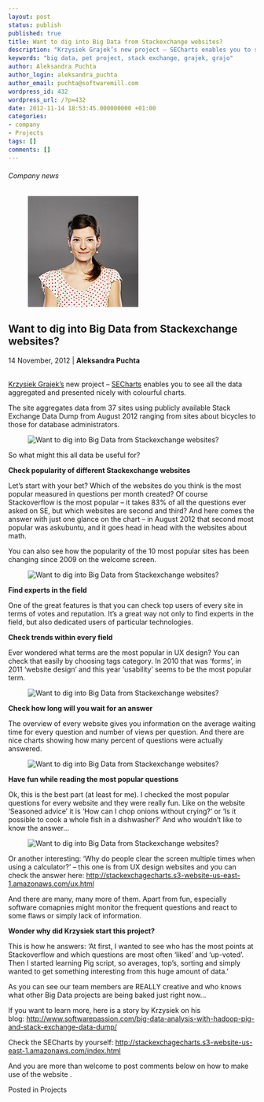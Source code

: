 ```yaml
---
layout: post
status: publish
published: true
title: Want to dig into Big Data from Stackexchange websites?
description: "Krzysiek Grajek’s new project – SECharts enables you to see all the data aggregated and presented nicely with colourful charts."
keywords: "big data, pet project, stack exchange, grajek, grajo"
author: Aleksandra Puchta
author_login: aleksandra_puchta
author_email: puchta@softwaremill.com
wordpress_id: 432
wordpress_url: /?p=432
date: 2012-11-14 18:53:45.000000000 +01:00
categories:
- company
- Projects
tags: []
comments: []
---
```


<h6>Company news</h6>
<div class="post-header clearfix">
<figure><div class="image"><img src="/img/members/puchta.jpg" alt="Aleksandra Puchta"></div></figure><div class="title">
<h2 class="font-dark-blue font-normal">Want to dig into Big Data from Stackexchange websites?</h2>14 November, 2012 | <b>Aleksandra Puchta</b><br><br>
</div>
</div>
<div class="post-rows">
<div class="text">
<p><a href="https://twitter.com/grajo" rel="nofollow">Krzysiek Grajek’s</a> new project – <a href="http://stackexchagecharts.s3-website-us-east-1.amazonaws.com/index.html" rel="nofollow">SECharts</a> enables you to see all the data aggregated and presented nicely with colourful charts.</p>
<p>The site aggregates data from 37 sites using publicly available Stack Exchange Data Dump from August 2012 ranging from sites about bicycles to those for database administrators.</p>
</div>
<figure><img src="https://softwaremill.com/img/uploads/2013/11/Screen-Shot-2012-11-14-at-9.27.24-AM.png" alt="Want to dig into Big Data from Stackexchange websites?"></figure><div class="text">
<p>So what might this all data be useful for?</p>
<p><strong>Check popularity of different Stackexchange websites</strong></p>
<p>Let’s start with your bet? Which of the websites do you think is the most popular measured in questions per month created? Of course Stackoverflow is the most popular – it takes 83% of all the questions ever asked on SE, but which websites are second and third? And here comes the answer with just one glance on the chart – in August 2012 that second most popular was askubuntu, and it goes head in head with the websites about math.</p>
<p>You can also see how the popularity of the 10 most popular sites has been changing since 2009 on the welcome screen.</p>
</div>
<figure><img src="https://softwaremill.com/img/uploads/2013/11/Screen-Shot-2012-11-13-at-3.16.08-PM.png" alt="Want to dig into Big Data from Stackexchange websites?"></figure><div class="text">
<p><strong>Find experts in the field</strong></p>
<p>One of the great features is that you can check top users of every site in terms of votes and reputation. It’s a great way not only to find experts in the field, but also dedicated users of particular technologies.</p>
<p><strong>Check trends within every field</strong></p>
<p>Ever wondered what terms are the most popular in UX design? You can check that easily by choosing tags category. In 2010 that was ‘forms’, in 2011 ‘website design’ and this year ‘usability’ seems to be the most popular term.</p>
</div>
<figure><img src="https://softwaremill.com/img/uploads/2013/11/Screen-Shot-2012-11-13-at-3.24.59-PM.png" alt="Want to dig into Big Data from Stackexchange websites?"></figure><div class="text">
<p><strong>Check how long will you wait for an answer</strong></p>
<p>The overview of every website gives you information on the average waiting time for every question and number of views per question. And there are nice charts showing how many percent of questions were actually answered.</p>
</div>
<figure><img src="https://softwaremill.com/img/uploads/2013/11/Screen-Shot-2012-11-13-at-3.27.35-PM.png" alt="Want to dig into Big Data from Stackexchange websites?"></figure><div class="text">
<p><strong>Have fun while reading the most popular questions</strong></p>
<p>Ok, this is the best part (at least for me). I checked the most popular questions for every website and they were really fun. Like on the website ‘Seasoned advice’ it is ‘How can I chop onions without crying?’ or ‘Is it possible to cook a whole fish in a dishwasher?’ And who wouldn’t like to know the answer…</p>
</div>
<figure><img src="https://softwaremill.com/img/uploads/2013/11/Screen-Shot-2012-11-13-at-3.37.23-PM1.png" alt="Want to dig into Big Data from Stackexchange websites?"></figure><div class="text">
<p>Or another interesting: ‘Why do people clear the screen multiple times when using a calculator?’ – this one is from UX design websites and you can check the answer here: <a href="http://stackexchagecharts.s3-website-us-east-1.amazonaws.com/ux.html" rel="nofollow">http://stackexchagecharts.s3-website-us-east-1.amazonaws.com/ux.html</a></p>
<p>And there are many, many more of them. Apart from fun, especially software comapnies might monitor the frequent questions and react to some flaws or simply lack of information.</p>
<p><strong>Wonder why did Krzysiek start this project?</strong></p>
<p>This is how he answers: ‘At first, I wanted to see who has the most points at Stackoverflow and which questions are most often ‘liked’ and ‘up-voted’. Then I started learning Pig script, so averages, top’s, sorting and simply wanted to get something interesting from this huge amount of data.’</p>
<p>As you can see our team members are REALLY creative and who knows what other Big Data projects are being baked just right now…</p>
<p>If you want to learn more, here is a story by Krzysiek on his blog: <a href="http://www.softwarepassion.com/big-data-analysis-with-hadoop-pig-and-stack-exchange-data-dump/" rel="nofollow">http://www.softwarepassion.com/big-data-analysis-with-hadoop-pig-and-stack-exchange-data-dump/</a></p>
<p>Check the SECharts by yourself: <a href="http://stackexchagecharts.s3-website-us-east-1.amazonaws.com/index.html" rel="nofollow">http://stackexchagecharts.s3-website-us-east-1.amazonaws.com/index.html</a></p>
<p>And you are more than welcome to post comments below on how to make use of the website .</p>
</div>
</div>
<div class="post-footer">Posted in Projects</div>
